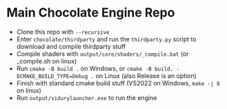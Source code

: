 # Main Chocolate Engine Repo

- Clone this repo with `--recursive`
- Enter `chocolate/thirdparty` and run the `thirdparty.py` script to download and compile thirdparty stuff
- Compile shaders with `output/core/shaders/_compile.bat` (or _compile.sh on linux)
- Run `cmake -B build .` on Windows, or `cmake -B build. -DCMAKE_BUILD_TYPE=Debug .` on Linux (also Release is an option)
- Finish with standard cmake build stuff (VS2022 on Windows, `make -j 8` on linux)
- Run `output/sidurylauncher.exe` to run the engine
